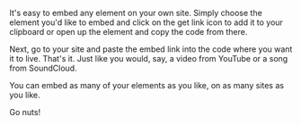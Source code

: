 

It's easy to embed any element on your own site. Simply choose the element you'd like to embed and click on the get link icon to add it to your clipboard or open up the element and copy the code from there.

Next, go to your site and paste the embed link into the code where you want it to live. That's it. Just like you would, say, a video from YouTube or a song from SoundCloud.   

You can embed as many of your elements as you like, on as many sites as you like. 

Go nuts! 